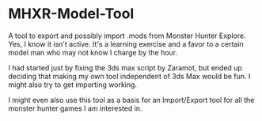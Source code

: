 # MHXR-Model-Tool
A tool to export and possibly import .mods from Monster Hunter Explore. Yes, I know it isn't active. It's a learning exercise and a favor to a certain model man who may not know I charge by the hour. 

I had started just by fixing the 3ds max script by Zaramot, but ended up deciding that making my own tool independent of 3ds Max would be fun. I might also try to get importing working. 

I might even also use this tool as a basis for an Import/Export tool for all the monster hunter games I am interested in.
